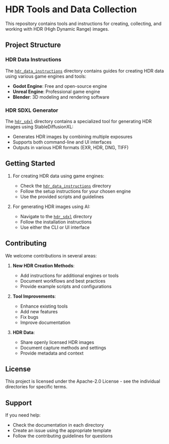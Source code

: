 # HDR Tools and Data Collection

This repository contains tools and instructions for creating, collecting, and working with HDR (High Dynamic Range) images.

## Project Structure

### HDR Data Instructions
The [`hdr_data_instructions`](./hdr_data_instructions) directory contains guides for creating HDR data using various game engines and tools:

- **Godot Engine**: Free and open-source engine
- **Unreal Engine**: Professional game engine
- **Blender**: 3D modeling and rendering software

### HDR SDXL Generator
The [`hdr_sdxl`](./hdr_sdxl) directory contains a specialized tool for generating HDR images using StableDiffusionXL:

- Generates HDR images by combining multiple exposures
- Supports both command-line and UI interfaces
- Outputs in various HDR formats (EXR, HDR, DNG, TIFF)

## Getting Started

1. For creating HDR data using game engines:
   - Check the [`hdr_data_instructions`](./hdr_data_instructions) directory
   - Follow the setup instructions for your chosen engine
   - Use the provided scripts and guidelines

2. For generating HDR images using AI:
   - Navigate to the [`hdr_sdxl`](./hdr_sdxl) directory
   - Follow the installation instructions
   - Use either the CLI or UI interface

## Contributing

We welcome contributions in several areas:

1. **New HDR Creation Methods**:
   - Add instructions for additional engines or tools
   - Document workflows and best practices
   - Provide example scripts and configurations

2. **Tool Improvements**:
   - Enhance existing tools
   - Add new features
   - Fix bugs
   - Improve documentation

3. **HDR Data**:
   - Share openly licensed HDR images
   - Document capture methods and settings
   - Provide metadata and context

## License

This project is licensed under the Apache-2.0 License - see the individual directories for specific terms.

## Support

If you need help:

- Check the documentation in each directory
- Create an issue using the appropriate template
- Follow the contributing guidelines for questions